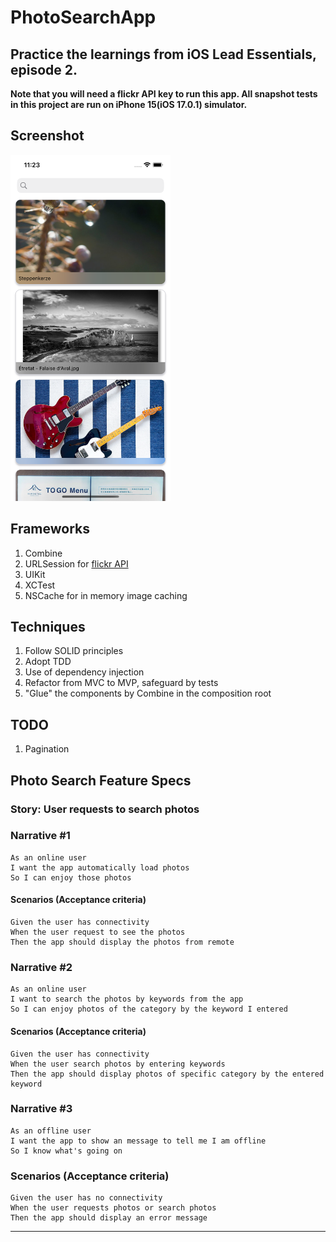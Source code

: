 # PhotoSearchApp
## Practice the learnings from iOS Lead Essentials, episode 2. 
**Note that you will need a flickr API key to run this app.
All snapshot tests in this project are run on iPhone 15(iOS 17.0.1) simulator.**

## Screenshot
<img src="https://github.com/tzc1234/PhotoSearchApp/blob/main/Screenshots/preview.png" alt="preview" width="256" height="554"/>

## Frameworks
1. Combine
2. URLSession for [flickr API](https://www.flickr.com/services/api/)
3. UIKit
4. XCTest
5. NSCache for in memory image caching

## Techniques
1. Follow SOLID principles
2. Adopt TDD
3. Use of dependency injection
4. Refactor from MVC to MVP, safeguard by tests
5. "Glue" the components by Combine in the composition root

## TODO
1. Pagination

## Photo Search Feature Specs

### Story: User requests to search photos

### Narrative #1

```
As an online user
I want the app automatically load photos
So I can enjoy those photos
```

#### Scenarios (Acceptance criteria)

```
Given the user has connectivity
When the user request to see the photos
Then the app should display the photos from remote
```

### Narrative #2

```
As an online user
I want to search the photos by keywords from the app
So I can enjoy photos of the category by the keyword I entered
```

#### Scenarios (Acceptance criteria)

```
Given the user has connectivity
When the user search photos by entering keywords
Then the app should display photos of specific category by the entered keyword
```

### Narrative #3

```
As an offline user
I want the app to show an message to tell me I am offline
So I know what's going on
```

### Scenarios (Acceptance criteria)

```
Given the user has no connectivity
When the user requests photos or search photos
Then the app should display an error message
```
---